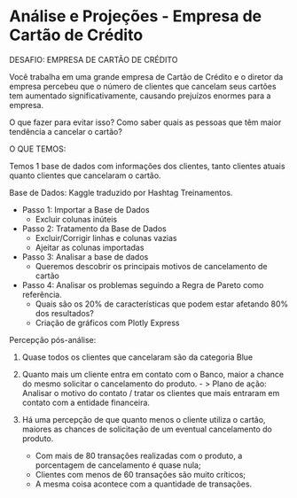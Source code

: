 # Análise e Projeções - Empresa de Cartão de Crédito

DESAFIO: EMPRESA DE CARTÃO DE CRÉDITO

Você trabalha em uma grande empresa de Cartão de Crédito e o diretor da empresa percebeu que o número de clientes que cancelam seus cartões tem aumentado significativamente, causando prejuízos enormes para a empresa.

O que fazer para evitar isso? Como saber quais as pessoas que têm maior tendência a cancelar o cartão?

O QUE TEMOS:

Temos 1 base de dados com informações dos clientes, tanto clientes atuais quanto clientes que cancelaram o cartão.

Base de Dados: Kaggle traduzido por Hashtag Treinamentos.

- Passo 1: Importar a Base de Dados
  - Excluir colunas inúteis
- Passo 2: Tratamento da Base de Dados
  - Excluir/Corrigir linhas e colunas vazias
  - Ajeitar as colunas importadas
- Passo 3: Analisar a base de dados
  - Queremos descobrir os principais motivos de cancelamento de cartão
- Passo 4: Analisar os problemas seguindo a Regra de Pareto como referência. 
  - Quais são os 20% de características que podem estar afetando 80% dos resultados?
  - Criação de gráficos com Plotly Express

Percepção pós-análise:

1. Quase todos os clientes que cancelaram são da categoria Blue

2. Quanto mais um cliente entra em contato com o Banco, maior a chance do mesmo solicitar o cancelamento do produto. - > Plano de ação: Analisar o motivo do contato / tratar os clientes que mais entraram em contato com a entidade financeira.

3. Há uma percepção de que quanto menos o cliente utiliza o cartão, maiores as chances de solicitação de um eventual cancelamento do produto.
    - Com mais de 80 transações realizadas com o produto, a porcentagem de cancelamento é quase nula;
    - Clientes com menos de 60 transações são muito críticos;
    - A mesma coisa acontece com a quantidade de transações.

